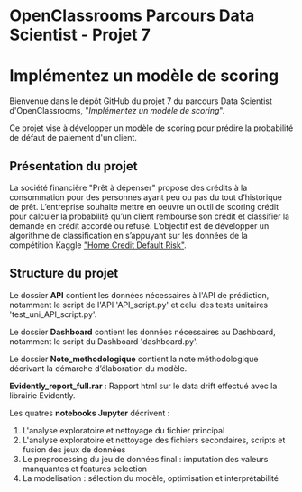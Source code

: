 # OpenClassrooms Parcours Data Scientist - Projet 7
# Implémentez un modèle de scoring

Bienvenue dans le dépôt GitHub du projet 7 du parcours Data Scientist d'OpenClassrooms, "*Implémentez un modèle de scoring*".

Ce projet vise à développer un modèle de scoring pour prédire la probabilité de défaut de paiement d'un client.

## Présentation du projet

La société financière "Prêt à dépenser" propose des crédits à la consommation pour des personnes ayant
peu ou pas du tout d’historique de prêt. L’entreprise souhaite mettre en oeuvre un outil de scoring crédit
pour calculer la probabilité qu’un client rembourse son crédit et classifier la demande en crédit accordé ou
refusé. L’objectif est de développer un algorithme de classification en s’appuyant sur les données de la compétition Kaggle ["Home Credit Default Risk"](https://www.kaggle.com/competitions/home-credit-default-risk). 


## Structure du projet

Le dossier __API__ contient les données nécessaires à l'API de prédiction, notamment le script de l'API 'API_script.py'
et celui des tests unitaires 'test_uni_API_script.py'.

Le dossier __Dashboard__ contient les données nécessaires au Dashboard, notamment le script du Dashboard 'dashboard.py'.

Le dossier __Note_methodologique__ contient la note méthodologique décrivant la démarche d’élaboration du modèle.

__Evidently_report_full.rar__ : Rapport html sur le data drift effectué avec la librairie Evidently.

Les quatres __notebooks Jupyter__ décrivent :

1) L'analyse exploratoire et nettoyage du fichier principal
2) L'analyse exploratoire et nettoyage des fichiers secondaires, scripts et fusion des jeux de données
3) Le preprocessing du jeu de données final : imputation des valeurs manquantes et features selection
4) La modelisation : sélection du modèle, optimisation et interprétabilité

